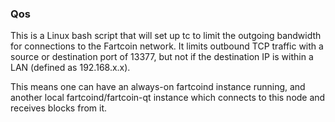 ### Qos ###

This is a Linux bash script that will set up tc to limit the outgoing bandwidth for connections to the Fartcoin network. It limits outbound TCP traffic with a source or destination port of 13377, but not if the destination IP is within a LAN (defined as 192.168.x.x).

This means one can have an always-on fartcoind instance running, and another local fartcoind/fartcoin-qt instance which connects to this node and receives blocks from it.
